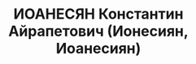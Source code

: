 ---
title: ИОАНЕСЯН Константин Айрапетович (Ионесиян, Иоанесиян)
description: "Род. в 1905. Экономист в конторе мобилизации внутренних ресурсов Азнефтекомбината.\
  \ \n  Арестован 17.04.1937. Обв. в контрреволюционных преступлениях. Приговор: ВК\
  \ ВС СССР, 11.10.1937 – ВМН. Расстрелян 03.12.1937, Баку. \n  Реабилитирован ВК\
  \ ВС СССР 13.06.1957"
---